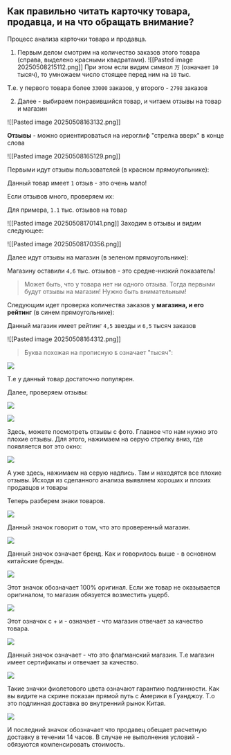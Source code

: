 ## Как правильно читать карточку товара, продавца, и на что обращать внимание?

Процесс анализа карточки товара и продавца.

1. Первым делом смотрим на количество заказов этого товара (справа, выделено красными квадратами). 
![[Pasted image 20250508215112.png]]
При этом если видим символ `万` (означает `10` тысяч), то умножаем число стоящее перед ним на `10` тыс.

Т.е. у первого товара более `33000` заказов, у второго - `2798` заказов

2. Далее - выбираем понравившийся товар, и читаем отзывы на товар и магазин

![[Pasted image 20250508163132.png]]

**Отзывы** - можно ориентироваться на иероглиф "стрелка вверх" в конце слова

![[Pasted image 20250508165129.png]]

Первыми идут отзывы пользователей (в красном прямоугольнике):

Данный товар имеет `1` отзыв - это очень мало!

Если отзывов много, проверяем их:

Для примера, `1.1` тыс. отзывов на товар 

![[Pasted image 20250508170141.png]]
Заходим в отзывы и видим следующее:

![[Pasted image 20250508170356.png]]



Далее идут отзывы на магазин (в зеленом прямоугольнике):

Магазину оставили `4,6` тыс. отзывов - это средне-низкий показатель!

> Может быть, что у товара нет ни одного отзыва. Тогда первыми будут отзывы на магазин! Нужно быть внимательным!

Следующим идет проверка количества заказов у **магазина, и его рейтинг** (в синем прямоугольнике): 

Данный магазин имеет рейтинг `4,5` звезды и `6,5` тысяч заказов

![[Pasted image 20250508164312.png]]



> Буква похожая на прописную `Б` означает "тысяч":

![](https://img1.teletype.in/files/45/ab/45aba997-d1f3-41c4-84f8-eb85b2912229.png)

Т.е у данный товар достаточно популярен.



Далее, проверяем отзывы:

![](https://img2.teletype.in/files/97/0c/970cd443-1c78-4843-baa4-3521db4e8437.png)

![](https://img3.teletype.in/files/a6/ee/a6eee7b6-09ec-4496-b50a-64aa2903d039.png)

Здесь, можете посмотреть отзывы с фото. Главное что нам нужно это плохие отзывы. Для этого, нажимаем на серую стрелку вниз, где появляется вот это окно:

![](https://img1.teletype.in/files/46/6c/466cb012-bd29-4c04-92b9-f2c500c6aea0.png)

А уже здесь, нажимаем на серую надпись. Там и находятся все плохие отзывы. Исходя из сделанного анализа выявляем хороших и плохих продавцов и товары

Теперь разберем знаки товаров.

![](https://img1.teletype.in/files/4f/94/4f946838-4468-499f-bf0c-f4ec394c32be.jpeg)

Данный значок говорит о том, что это проверенный магазин.

![](https://img4.teletype.in/files/30/6b/306b5dde-7d5c-4ea7-a018-6598fa2d11f0.png)

Данный значок означает бренд. Как и говорилось выше - в основном китайские бренды.

![](https://img4.teletype.in/files/fc/4d/fc4ded8f-5d46-43cb-a633-7a724293d13f.png)

Этот значок обозначает 100% оригинал. Если же товар не оказывается оригиналом, то магазин обязуется возместить ущерб.

![](https://img4.teletype.in/files/bf/41/bf41c1be-87d4-4535-9a2c-12687f5b8991.png)

Этот означок с + и - означает - что магазин отвечает за качество товара.

![](https://img4.teletype.in/files/bd/07/bd07dfbd-192e-4ef9-a643-fe4b4517d006.png)

Данный значок означает - что это флагманский магазин. Т.е магазин имеет сертификаты и отвечает за качество.

![](https://img3.teletype.in/files/a8/09/a809282f-bd74-45dc-92d9-a0e5bdfb991a.png)

Такие значки фиолетового цвета означают гарантию подлинности. Как вы видите на скрине показан прямой путь с Америки в Гуанджоу. Т.о это подлинная доставка во внутренний рынок Китая.

![](https://img2.teletype.in/files/94/99/94994b5f-0ea7-4af9-8e13-fe1cd2b7ec94.png)

И последний значок обозначает что продавец обещает расчетную доставку в течении 14 часов. В случае не выполнения условий - обязуются компенсировать стоимость.